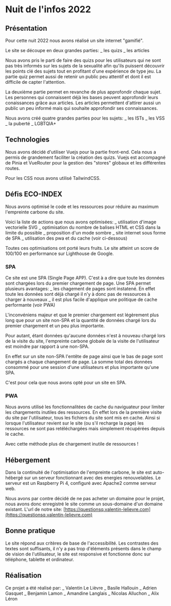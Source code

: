 # Nuit de l'infos 2022

## Présentation

Pour cette nuit 2022 nous avons réalisé un site internet "gamifié".

Le site se découpe en deux grandes parties:
_ les quizs
_ les articles

Nous avons pris le parti de faire des quizs pour les utilisateurs qui ne sont pas très informés sur les sujets de la sexualité afin qu'ils puissent découvrir les points clé des sujets tout en profitant d'une expérience de type jeu.
La partie quiz permet aussi de retenir un public peu attentif et dont il est difficile de capter l'attention.

La deuxième partie permet en revanche de plus approfondir chaque sujet. Les personnes qui connaissent déjà les bases peuvent approfondir leurs conaissances grâce aux articles.
Les articles permettent d'attirer aussi un public un peu informé mais qui souhaite approfondir ses connaissances.

Nous avons créé quatre grandes parties pour les sujets:
_ les ISTs
_ les VSS
_ la puberté
_ LGBTQIA+

## Technologies

Nous avons décidé d'utiliser Vuejs pour la partie front-end. Cela nous a permis de grandement faciliter la création des quizs.
Vuejs est accompagné de Pinia et VueRouter pour la gestion des "stores" globaux et les différentes routes.

Pour les CSS nous avons utilisé TailwindCSS.

## Défis ECO-INDEX

Nous avons optimisé le code et les ressources pour réduire au maximum l'empreinte carbone du site.

Voici la liste de actions que nous avons optimisées:
_ utilisation d'image vectorielle SVG
_ optimisation du nombre de balises HTML et CSS dans la limite du possible
_ proposition d'un mode sombre
_ site internet sous forme de SPA
_ utilisation des pwa et du cache (voir ci-dessous)

Toutes ces optimisations ont porté leurs fruits. Le site atteint un score de 100/100 en performance sur Lighthouse de Google.

### SPA

Ce site est une SPA (Single Page APP). C'est à a dire que toute les données sont chargées lors du premier chargement de page.
Une SPA permet plusieurs avantages:
_ les chagement de pages sont instatené. En effet toute les données sont déjà chargé il n'y à donc pas de ressources à charger à nouveaux
_ il est plus facile d'applique une politique de cache performante (voir PWA)

L'inconvéniens majeur et que le premier chargement est légèrement plus long que pour un site non-SPA et la quantité de données chargé lors du premier chargement et un peu plus importante.

Pour autant, étant données qu'aucune données n'est à nouveau chargé lors de la visite du site, l'empreinte carbone globale de la visite de l'utilisateur est moindre par rapport à une non-SPA.

En effet sur un site non-SPA l'entête de page ainsi que le bas de page sont chargés a chaque changement de page. La somme total des données consommé pour une session d'une utilisateurs et plus importante qu'une SPA.

C'est pour cela que nous avons opté pour un site en SPA.

### PWA

Nous avons utilisé les fonctionnalitées de cache du naviguateur pour limiter les chargements inutiles des ressources.
En effet lors de la première visite du site par l'utilisateur, tous les fichiers du site sont mis en cache. Ainsi si lorsque l'utilisateur revient sur le site (ou s'il recharge la page) les ressources ne sont pas retéléchargées mais simplement récupérées depuis le cache.

Avec cette méthode plus de chargement inutile de ressources !

## Hébergement

Dans la continuité de l'optimisation de l'empreinte carbone, le site est auto-hébergé sur un serveur fonctionnant avec des energies renouvelables.
Le serveur est un Raspberry Pi 4, configuré avec Apache2 comme serveur web.

Nous avons par contre décidé de ne pas acheter un domaine pour le projet, nous avons donc enregistré le site comme un sous-domaine d'un domaine existant.
L'url de notre site: [https://questionsq.valentin-lelievre.com](https://questionsq.valentin-lelievre.com)

## Bonne pratique

Le site répond aux critères de base de l'accessibilité. Les contrastes des textes sont suffisants, il n'y a pas trop d'éléments présents dans le champ de vision de l'utilisateur, le site est responsive et fonctionne donc sur téléphone, tablette et ordinateur.

## Réalisation

Ce projet a été réalisé par:
_ Valentin Le Lièvre
_ Basile Hallouin
_ Adrien Gasquet
_ Benjamin Lamon
_ Amandine Langlais
_ Nicolas Alluchon
_ Alix Léron